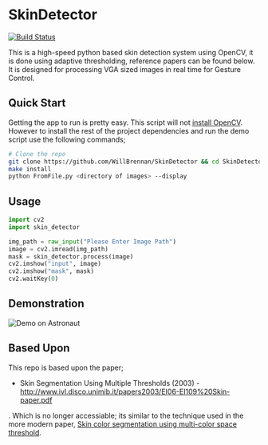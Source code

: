 # SkinDetector
[![Build Status](https://travis-ci.org/WillBrennan/SkinDetector.svg?branch=master)](https://travis-ci.org/WillBrennan/SkinDetector)

This is a high-speed python based skin detection system using OpenCV, it is done using adaptive thresholding, reference
papers can be found below. It is designed for processing VGA sized images in real time for Gesture Control.


## Quick Start
Getting the app to run is pretty easy. This script will not [install OpenCV](http://docs.opencv.org/doc/tutorials/introduction/linux_install/linux_install.html).
However to install the rest of the project dependencies and run the demo script use the following commands;

```bash
# Clone the repo
git clone https://github.com/WillBrennan/SkinDetector && cd SkinDetector
make install
python FromFile.py <directory of images> --display
```

## Usage

```python
import cv2
import skin_detector

img_path = raw_input("Please Enter Image Path")
image = cv2.imread(img_path)
mask = skin_detector.process(image)
cv2.imshow("input", image)
cv2.imshow("mask", mask)
cv2.waitKey(0)
```

## Demonstration
![Demo on Astronaut](https://raw.githubusercontent.com/WillBrennan/SkinDetector/master/docs/assets/demo.png "Demonstration")

## Based Upon
This repo is based upon the paper; 
 - Skin Segmentation Using Multiple Thresholds (2003) - http://www.ivl.disco.unimib.it/papers2003/EI06-EI109%20Skin-paper.pdf
 
 . Which is no longer accessiable; its similar to the technique used in the more modern paper, [Skin color segmentation using multi-color space threshold](https://www.semanticscholar.org/paper/Skin-color-segmentation-using-multi-color-space-Rahmat-Chairunnisa/c06873e619c679fd1aa7648a6e402a7d57ea0e20?tab=abstract&citingPapersSort=is-influential&citingPapersLimit=10&citingPapersOffset=0&year%5B0%5D=&year%5B1%5D=&citedPapersSort=is-influential&citedPapersLimit=10&citedPapersOffset=10).

